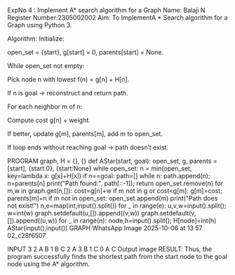 ExpNo 4 : Implement A* search algorithm for a Graph
Name: Balaji N
Register Number:2305002002
Aim:
To ImplementA * Search algorithm for a Graph using Python 3.

Algorithm:
Initialize:

open_set = {start}, g[start] = 0, parents[start] = None.

While open_set not empty:

Pick node n with lowest f(n) = g[n] + H[n].

If n is goal → reconstruct and return path.

For each neighbor m of n:

Compute cost g[n] + weight.

If better, update g[m], parents[m], add m to open_set.

If loop ends without reaching goal → path doesn’t exist.

PROGRAM
graph, H = {}, {}
def AStar(start, goal):
    open_set, g, parents = [start], {start:0}, {start:None}
    while open_set:
        n = min(open_set, key=lambda x: g[x]+H[x])
        if n==goal:
            path=[]
            while n: path.append(n); n=parents[n]
            print("Path found:", path[::-1]); return
        open_set.remove(n)
        for m,w in graph.get(n,[]):
            cost=g[n]+w
            if m not in g or cost<g[m]:
                g[m]=cost; parents[m]=n
                if m not in open_set: open_set.append(m)
    print("Path does not exist!")
n,e=map(int,input().split())
for _ in range(e):
    u,v,w=input().split(); w=int(w)
    graph.setdefault(u,[]).append((v,w))
    graph.setdefault(v,[]).append((u,w))
for _ in range(n):
    node,h=input().split(); H[node]=int(h)
AStar(input(),input())
GRAPH
WhatsApp Image 2025-10-06 at 13 57 02_c28f6507

INPUT
3 2
A B 1
B C 2
A 3
B 1
C 0
A
C
Output
image
RESULT:
Thus, the program successfully finds the shortest path from the start node to the goal node using the A* algorithm.
